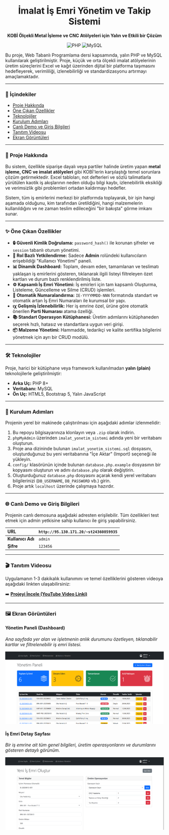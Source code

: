 <div align="center">

# İmalat İş Emri Yönetim ve Takip Sistemi

**KOBİ Ölçekli Metal İşleme ve CNC Atölyeleri için Yalın ve Etkili bir Çözüm**

</div>

<p align="center">
  <img src="https://img.shields.io/badge/PHP-777BB4?style=for-the-badge&logo=php&logoColor=white" alt="PHP">
  <img src="https://img.shields.io/badge/MySQL-4479A1?style=for-the-badge&logo=mysql&logoColor=white" alt="MySQL">
</p>

Bu proje, Web Tabanlı Programlama dersi kapsamında, yalın PHP ve MySQL kullanılarak geliştirilmiştir. Proje, küçük ve orta ölçekli imalat atölyelerinin üretim süreçlerini Excel ve kağıt üzerinden dijital bir platforma taşımasını hedefleyerek, verimliliği, izlenebilirliği ve standardizasyonu artırmayı amaçlamaktadır.

---

### 📖 İçindekiler
* [Proje Hakkında](#-proje-hakkında)
* [Öne Çıkan Özellikler](#-öne-çıkan-özellikler)
* [Teknolojiler](#-teknolojiler)
* [Kurulum Adımları](#-kurulum-adımları)
* [Canlı Demo ve Giriş Bilgileri](#-canlı-demo-ve-giriş-bilgileri)
* [Tanıtım Videosu](#-tanıtım-videosu)
* [Ekran Görüntüleri](#-ekran-görüntüleri)

---

### 🎯 Proje Hakkında

Bu sistem, özellikle siparişe dayalı veya partiler halinde üretim yapan **metal işleme, CNC ve imalat atölyeleri** gibi KOBİ'lerin karşılaştığı temel sorunlara çözüm getirmektedir. Excel tabloları, not defterleri ve sözlü talimatlarla yürütülen kaotik iş akışlarının neden olduğu bilgi kaybı, izlenebilirlik eksikliği ve verimsizlik gibi problemleri ortadan kaldırmayı hedefler.

Sistem, tüm iş emirlerini merkezi bir platformda toplayarak, bir işin hangi aşamada olduğunu, kim tarafından üretildiğini, hangi malzemelerin kullanıldığını ve ne zaman teslim edileceğini "bir bakışta" görme imkanı sunar.

---

### ✨ Öne Çıkan Özellikler

* **🔒 Güvenli Kimlik Doğrulama:** `password_hash()` ile korunan şifreler ve `session` tabanlı oturum yönetimi.
* **👑 Rol Bazlı Yetkilendirme:** Sadece **Admin** rolündeki kullanıcıların erişebildiği "Kullanıcı Yönetimi" paneli.
* **📊 Dinamik Dashboard:** Toplam, devam eden, tamamlanan ve teslimatı yaklaşan iş emirlerini gösteren, tıklanarak ilgili listeyi filtreleyen özet kartları ve durum bazlı renklendirilmiş liste.
* **⚙️ Kapsamlı İş Emri Yönetimi:** İş emirleri için tam kapsamlı Oluşturma, Listeleme, Güncelleme ve Silme (CRUD) işlemleri.
* **🔢 Otomatik Numaralandırma:** `IE-YYYYMMDD-NNN` formatında standart ve otomatik artan İş Emri Numaraları ile kurumsal bir yapı.
* **ιχ Gelişmiş İzlenebilirlik:** Her iş emrine özel, ürüne göre otomatik önerilen **Parti Numarası** atama özelliği.
* **📚 Standart Operasyon Kütüphanesi:** Üretim adımlarını kütüphaneden seçerek hızlı, hatasız ve standartlara uygun veri girişi.
* **📦 Malzeme Yönetimi:** Hammadde, tedarikçi ve kalite sertifika bilgilerini yönetmek için ayrı bir CRUD modülü.

---

### 🛠️ Teknolojiler

Proje, harici bir kütüphane veya framework kullanılmadan **yalın (plain)** teknolojilerle geliştirilmiştir:

* **Arka Uç:** PHP 8+
* **Veritabanı:** MySQL
* **Ön Uç:** HTML5, Bootstrap 5, Yalın JavaScript

---

### 🚀 Kurulum Adımları

Projenin yerel bir makinede çalıştırılması için aşağıdaki adımlar izlenmelidir:

1.  Bu repoyu bilgisayarınıza klonlayın veya `.zip` olarak indirin.
2.  `phpMyAdmin` üzerinden `imalat_yonetim_sistemi` adında yeni bir veritabanı oluşturun.
3.  Proje ana dizininde bulunan `imalat_yonetim_sistemi.sql` dosyasını, oluşturduğunuz bu yeni veritabanına "İçe Aktar" (Import) seçeneği ile yükleyin.
4.  `config/` klasörünün içinde bulunan `database.php.example` dosyasının bir kopyasını oluşturun ve adını `database.php` olarak değiştirin.
5.  Oluşturduğunuz `database.php` dosyasını açarak kendi yerel veritabanı bilgilerinizi (`DB_USERNAME`, `DB_PASSWORD` vb.) girin.
6.  Proje artık `localhost` üzerinde çalışmaya hazırdır.

---

### 🌐 Canlı Demo ve Giriş Bilgileri

Projenin canlı demosuna aşağıdaki adresten erişilebilir. Tüm özellikleri test etmek için admin yetkisine sahip kullanıcı ile giriş yapabilirsiniz.

| URL | `http://95.130.171.20/~st24360859935` |
| :--- | :--- |
| **Kullanıcı Adı** | `admin` |
| **Şifre** | `123456` |

---

### 🎬 Tanıtım Videosu

Uygulamanın 1-3 dakikalık kullanımını ve temel özelliklerini gösteren videoya aşağıdaki linkten ulaşabilirsiniz:

➡️ **[Projeyi İncele (YouTube Video Linki)](https://YOUTUBE_VEYA_GOOGLE_DRIVE_LINKINIZI_BURAYA_YAPIŞTIRIN)**

---

### 🖼️ Ekran Görüntüleri

#### **Yönetim Paneli (Dashboard)**
*Ana sayfada yer alan ve işletmenin anlık durumunu özetleyen, tıklanabilir kartlar ve filtrelenebilir iş emri listesi.*

![Yönetim Paneli](screenshots/dashboard.png)

#### **İş Emri Detay Sayfası**
*Bir iş emrine ait tüm genel bilgileri, üretim operasyonlarını ve durumlarını gösteren detaylı görünüm.*

![İş Emri Detay Sayfası](screenshots/detay.png)

